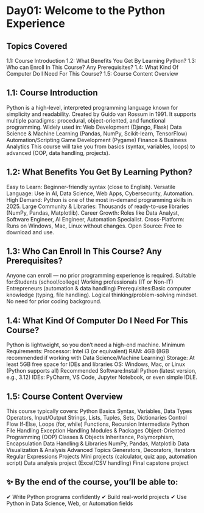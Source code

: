 # Day01: Welcome to the Python Experience

## Topics Covered
1.1: Course Introduction
1.2: What Benefits You Get By Learning Python?
1.3: Who can Enroll In This Course? Any Prerequisites?
1.4: What Kind Of Computer Do I Need For This Course?
1.5: Course Content Overview

## 1.1: Course Introduction
Python is a high-level, interpreted programming language known for simplicity and readability.
Created by Guido van Rossum in 1991.
It supports multiple paradigms: procedural, object-oriented, and functional programming.
Widely used in:
Web Development (Django, Flask)
Data Science & Machine Learning (Pandas, NumPy, Scikit-learn, TensorFlow)
Automation/Scripting
Game Development (Pygame)
Finance & Business Analytics
This course will take you from basics (syntax, variables, loops) to advanced (OOP, data handling, projects).

## 1.2: What Benefits You Get By Learning Python?
Easy to Learn: Beginner-friendly syntax (close to English).
Versatile Language: Use in AI, Data Science, Web Apps, Cybersecurity, Automation.
High Demand: Python is one of the most in-demand programming skills in 2025.
Large Community & Libraries: Thousands of ready-to-use libraries (NumPy, Pandas, Matplotlib).
Career Growth: Roles like Data Analyst, Software Engineer, AI Engineer, Automation Specialist.
Cross-Platform: Runs on Windows, Mac, Linux without changes.
Open Source: Free to download and use.

## 1.3: Who Can Enroll In This Course? Any Prerequisites?
Anyone can enroll — no prior programming experience is required.
Suitable for:Students (school/college)
Working professionals (IT or Non-IT)
Entrepreneurs (automation & data handling)
Prerequisites:Basic computer knowledge (typing, file handling).
Logical thinking/problem-solving mindset.
No need for prior coding background.

## 1.4: What Kind Of Computer Do I Need For This Course?
Python is lightweight, so you don’t need a high-end machine.
Minimum Requirements:
Processor: Intel i3 (or equivalent)
RAM: 4GB (8GB recommended if working with Data Science/Machine Learning)
Storage: At least 5GB free space for IDEs and libraries
OS: Windows, Mac, or Linux (Python supports all)
Recommended Software:Install Python (latest version, e.g., 3.12)
IDEs: PyCharm, VS Code, Jupyter Notebook, or even simple IDLE.

## 1.5: Course Content Overview
This course typically covers:
Python Basics
Syntax, Variables, Data Types
Operators, Input/Output
Strings, Lists, Tuples, Sets, Dictionaries
Control Flow
If-Else, Loops (for, while)
Functions, Recursion
Intermediate Python
File Handling
Exception Handling
Modules & Packages
Object-Oriented Programming (OOP)
Classes & Objects
Inheritance, Polymorphism, Encapsulation
Data Handling & Libraries
NumPy, Pandas, Matplotlib
Data Visualization & Analysis
Advanced Topics
Generators, Decorators, Iterators
Regular Expressions
Projects
Mini projects (calculator, quiz app, automation script)
Data analysis project (Excel/CSV handling)
Final capstone project

## ✨ By the end of the course, you’ll be able to:
✔ Write Python programs confidently
✔ Build real-world projects
✔ Use Python in Data Science, Web, or Automation fields

